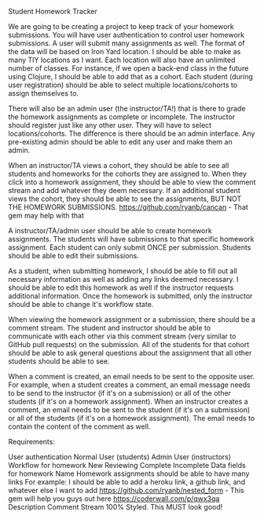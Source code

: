 Student Homework Tracker

We are going to be creating a project to keep track of your homework submissions. You will have user authentication to control user homework submissions. A user will submit many assignments as well. The format of the data will be based on Iron Yard location. I should be able to make as many TIY locations as I want. Each location will also have an unlimited number of classes. For instance, if we open a back-end class in the future using Clojure, I should be able to add that as a cohort. Each student (during user registration) should be able to select multiple locations/cohorts to assign themselves to.

There will also be an admin user (the instructor/TA!) that is there to grade the homework assignments as complete or incomplete. The instructor should register just like any other user. They will have to select locations/cohorts. The difference is there should be an admin interface. Any pre-existing admin should be able to edit any user and make them an admin.

When an instructor/TA views a cohort, they should be able to see all students and homeworks for the cohorts they are assigned to. When they click into a homework assignment, they should be able to view the comment stream and add whatever they deem necessary. If an additional student views the cohort, they should be able to see the assignments, BUT NOT THE HOMEWORK SUBMISSIONS. https://github.com/ryanb/cancan - That gem may help with that

A instructor/TA/admin user should be able to create homework assignments. The students will have submissions to that specific homework assignment. Each student can only submit ONCE per submission. Students should be able to edit their submissions.

As a student, when submitting homework, I should be able to fill out all necessary information as well as adding any links deemed necessary. I should be able to edit this homework as well if the instructor requests additional information. Once the homework is submitted, only the instructor should be able to change it's workflow state.

When viewing the homework assignment or a submission, there should be a comment stream. The student and instructor should be able to communicate with each other via this comment stream (very similar to GitHub pull requests) on the submission. All of the students for that cohort should be able to ask general questions about the assignment that all other students should be able to see.

When a comment is created, an email needs to be sent to the opposite user. For example, when a student creates a comment, an email message needs to be send to the instructor (if it's on a submission) or all of the other students (if it's on a homework assignment). When an instructor creates a comment, an email needs to be sent to the student (if it's on a submission) or all of the students (if it's on a homework assignment). The email needs to contain the content of the comment as well.

Requirements:

User authentication
Normal User (students)
Admin User (instructors)
Workflow for homework
New
Reviewing
Complete
Incomplete
Data fields for homework
Name
Homework assignments should be able to have many links
For example: I should be able to add a heroku link, a github link, and whatever else I want to add
https://github.com/ryanb/nested_form - This gem will help you guys out here
https://coderwall.com/p/qwx3qa
Description
Comment Stream
100% Styled. This MUST look good! 